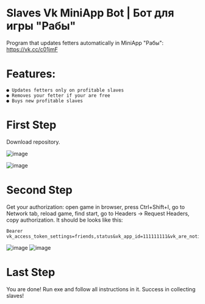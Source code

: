 # Slaves Vk MiniApp Bot | Бот для игры "Рабы"
Program that updates fetters automatically in MiniApp "Рабы": https://vk.cc/c01jmF

# Features:
    ● Updates fetters only on profitable slaves
    ● Removes your fetter if your are free
    ● Buys new profitable slaves
# First Step
Download repository.

![image](https://user-images.githubusercontent.com/48794610/112285867-cfdb3000-8c9b-11eb-9cb7-c4cecb6e9a21.png)

![image](https://user-images.githubusercontent.com/48794610/112285891-d669a780-8c9b-11eb-93eb-353536a340cc.png)
# Second Step
Get your authorization: open game in browser, press Ctrl+Shift+I, go to Network tab, reload game, find start, go to Headers -> Request Headers, copy authorization.
It should be looks like this: 
```
Bearer vk_access_token_settings=friends,status&vk_app_id=111111111&vk_are_notifications_enabled=1&vk_is_app_user=1&vk_is_favorite=0&vk_language=ru&vk_platform=desktop_web&vk_ref=other&vk_ts=111111111&vk_user_id=11111111111&sign=AAAAAAAAAAAAAAAAAAAAAAAAAAAAAA
```
![image](https://user-images.githubusercontent.com/48794610/112273127-0dd15780-8c8e-11eb-967f-590ac9b259ab.png) ![image](https://user-images.githubusercontent.com/48794610/112273244-2ccfe980-8c8e-11eb-8043-40b90a9c41af.png)
# Last Step
You are done! Run exe and follow all instructions in it. Success in collecting slaves!

